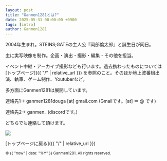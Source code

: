 ```yaml
---
layout: post
title: "Ganmen1281とは?"
date: 2025-05-31 00:00:00 +0900
tags: [intro]
author: Ganmen1281
---
```


2004年生まれ。STEINS;GATEの主人公『岡部倫太郎』と誕生日が同日。

主に実写映像を制作。企画・演出・撮影・編集・その他を担当。

イベント中継・アーカイブ撮影なども行います。過去携わったものについては [トップページ]({{ "/" | relative_url }}) を参照のこと。そのほか地上波番組出演、執筆、ゲーム制作、Youtuberなど。

多方面にGanmen1281は展開しています。

連絡先1→ ganmen1281douga [at] gmail.com (Gmailです。[at] ＝ @ です)

連絡先2→ ganmen_ (discordです。)

どちらでも連絡して頂けます。

![]({{site.baseurl}}/assets/img/ganmen2.png)

 [トップページに戻る]({{ "/" | relative_url }})

<p><small>&copy; {{ "now" | date: "%Y" }} Ganmen1281. All rights reserved.</small></p>